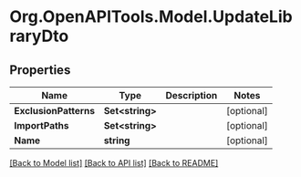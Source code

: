 # Org.OpenAPITools.Model.UpdateLibraryDto

## Properties

Name | Type | Description | Notes
------------ | ------------- | ------------- | -------------
**ExclusionPatterns** | **Set&lt;string&gt;** |  | [optional] 
**ImportPaths** | **Set&lt;string&gt;** |  | [optional] 
**Name** | **string** |  | [optional] 

[[Back to Model list]](../../README.md#documentation-for-models) [[Back to API list]](../../README.md#documentation-for-api-endpoints) [[Back to README]](../../README.md)

